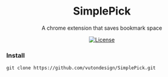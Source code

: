 <h1 align="center">SimplePick</h1>
<p align="center"> A chrome extension that saves bookmark space </p>
<p align="center">
  <a href="http://vutondesign.com/MyMIT"><img src="https://img.shields.io/badge/license-MIT-blue.svg" alt="License"></a>
</p>

### Install
```
git clone https://github.com/vutondesign/SimplePick.git
```
